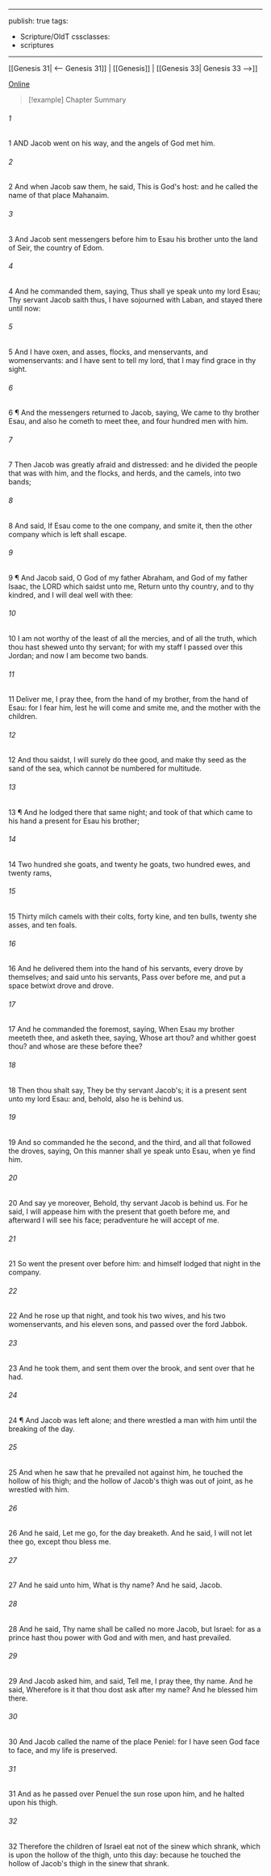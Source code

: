 

---
publish: true
tags:
  - Scripture/OldT
cssclasses:
  - scriptures
---
[[Genesis 31| <-- Genesis 31]] | [[Genesis]] | [[Genesis 33| Genesis 33 -->]]

[Online](https://churchofjesuschrist.org/study/scriptures/ot/gen/32?lang=eng)

>[!example] Chapter Summary
>
###### 1
1 AND Jacob went on his way, and the angels of God met him.
###### 2
2 And when Jacob saw them, he said, This is God's host: and he called the name of that place Mahanaim.
###### 3
3 And Jacob sent messengers before him to Esau his brother unto the land of Seir, the country of Edom.
###### 4
4 And he commanded them, saying, Thus shall ye speak unto my lord Esau; Thy servant Jacob saith thus, I have sojourned with Laban, and stayed there until now:
###### 5
5 And I have oxen, and asses, flocks, and menservants, and womenservants: and I have sent to tell my lord, that I may find grace in thy sight.
###### 6
6 ¶ And the messengers returned to Jacob, saying, We came to thy brother Esau, and also he cometh to meet thee, and four hundred men with him.
###### 7
7 Then Jacob was greatly afraid and distressed: and he divided the people that was with him, and the flocks, and herds, and the camels, into two bands;
###### 8
8 And said, If Esau come to the one company, and smite it, then the other company which is left shall escape.
###### 9
9 ¶ And Jacob said, O God of my father Abraham, and God of my father Isaac, the LORD which saidst unto me, Return unto thy country, and to thy kindred, and I will deal well with thee:
###### 10
10 I am not worthy of the least of all the mercies, and of all the truth, which thou hast shewed unto thy servant; for with my staff I passed over this Jordan; and now I am become two bands.
###### 11
11 Deliver me, I pray thee, from the hand of my brother, from the hand of Esau: for I fear him, lest he will come and smite me, and the mother with the children.
###### 12
12 And thou saidst, I will surely do thee good, and make thy seed as the sand of the sea, which cannot be numbered for multitude.
###### 13
13 ¶ And he lodged there that same night; and took of that which came to his hand a present for Esau his brother;
###### 14
14 Two hundred she goats, and twenty he goats, two hundred ewes, and twenty rams,
###### 15
15 Thirty milch camels with their colts, forty kine, and ten bulls, twenty she asses, and ten foals.
###### 16
16 And he delivered them into the hand of his servants, every drove by themselves; and said unto his servants, Pass over before me, and put a space betwixt drove and drove.
###### 17
17 And he commanded the foremost, saying, When Esau my brother meeteth thee, and asketh thee, saying, Whose art thou?  and whither goest thou?  and whose are these before thee?
###### 18
18 Then thou shalt say, They be thy servant Jacob's; it is a present sent unto my lord Esau: and, behold, also he is behind us.
###### 19
19 And so commanded he the second, and the third, and all that followed the droves, saying, On this manner shall ye speak unto Esau, when ye find him.
###### 20
20 And say ye moreover, Behold, thy servant Jacob is behind us. For he said, I will appease him with the present that goeth before me, and afterward I will see his face; peradventure he will accept of me.
###### 21
21 So went the present over before him: and himself lodged that night in the company.
###### 22
22 And he rose up that night, and took his two wives, and his two womenservants, and his eleven sons, and passed over the ford Jabbok.
###### 23
23 And he took them, and sent them over the brook, and sent over that he had.
###### 24
24 ¶ And Jacob was left alone; and there wrestled a man with him until the breaking of the day.
###### 25
25 And when he saw that he prevailed not against him, he touched the hollow of his thigh; and the hollow of Jacob's thigh was out of joint, as he wrestled with him.
###### 26
26 And he said, Let me go, for the day breaketh.  And he said, I will not let thee go, except thou bless me.
###### 27
27 And he said unto him, What is thy name?  And he said, Jacob.
###### 28
28 And he said, Thy name shall be called no more Jacob, but Israel: for as a prince hast thou power with God and with men, and hast prevailed.
###### 29
29 And Jacob asked him, and said, Tell me, I pray thee, thy name.  And he said, Wherefore is it that thou dost ask after my name?  And he blessed him there.
###### 30
30 And Jacob called the name of the place Peniel: for I have seen God face to face, and my life is preserved.
###### 31
31 And as he passed over Penuel the sun rose upon him, and he halted upon his thigh.
###### 32
32 Therefore the children of Israel eat not of the sinew which shrank, which is upon the hollow of the thigh, unto this day: because he touched the hollow of Jacob's thigh in the sinew that shrank.




